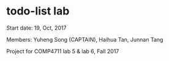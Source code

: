 # todo-list lab
Start date: 19, Oct, 2017

Members: Yuheng Song (CAPTAIN), Haihua Tan, Junnan Tang

Project for COMP4711 lab 5 & lab 6, Fall 2017

